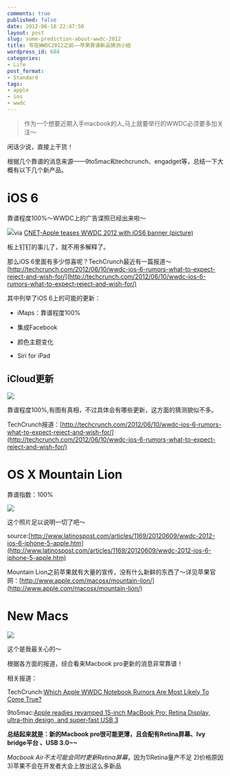 ```yaml
---
comments: true
published: false
date: 2012-06-10 22:47:50
layout: post
slug: some-prediction-about-wwdc-2012
title: 写在WWDC2012之前——苹果靠谱新品猜测小结
wordpress_id: 684
categories:
- Life
post_format:
- Standard
tags:
- apple
- ios
- wwdc
---
```


> 作为一个想要近期入手macbook的人,马上就要举行的WWDC必须要多加关注～


闲话少说，直接上干货！

根据几个靠谱的消息来源——9to5mac和techcrunch、engadget等，总结一下大概有以下几个新产品。


# iOS 6


靠谱程度100%～WWDC上的广告谍照已经出来啦～

[![](http://liuyix.com/wordpress/wp-content/uploads/2012/06/12.06.08-Banner.jpg)](http://liuyix.com/some-prediction-about-wwdc-2012/12-06-08-banner)via [CNET-Apple teases WWDC 2012 with iOS6 banner (picture)](http://news.cnet.com/8301-13579_3-57449792-37/apple-teases-wwdc-2012-with-ios6-banner-picture/)

板上钉钉的事儿了，就不用多解释了。

那么iOS 6里面有多少惊喜呢？TechCrunch最近有一篇报道～[http://techcrunch.com/2012/06/10/wwdc-ios-6-rumors-what-to-expect-reject-and-wish-for/](http://techcrunch.com/2012/06/10/wwdc-ios-6-rumors-what-to-expect-reject-and-wish-for/)

其中列举了iOS 6上的可能的更新：



	
  * iMaps：靠谱程度100%

	
  * 集成Facebook

	
  * 颜色主题变化

	
  * Siri for iPad



<!-- more -->



## iCloud更新


[![](http://liuyix.com/wordpress/wp-content/uploads/2012/06/icloud.jpg)](http://liuyix.com/wordpress/wp-content/uploads/2012/06/icloud.jpg)

靠谱程度100%,有图有真相，不过具体会有哪些更新，这方面的猜测貌似不多。

TechCrunch报道：[http://techcrunch.com/2012/06/10/wwdc-ios-6-rumors-what-to-expect-reject-and-wish-for/](http://techcrunch.com/2012/06/10/wwdc-ios-6-rumors-what-to-expect-reject-and-wish-for/)




# **OS X Mountain Lion**


靠谱指数：100%

[![](http://liuyix.com/wordpress/wp-content/uploads/2012/06/1652-wwdc-2012-banners-at-moscone-center-in-san-francisco.jpg)](http://liuyix.com/wordpress/wp-content/uploads/2012/06/1652-wwdc-2012-banners-at-moscone-center-in-san-francisco.jpg)

这个照片足以说明一切了吧～

source:[http://www.latinospost.com/articles/1169/20120609/wwdc-2012-ios-6-iphone-5-apple.htm](http://www.latinospost.com/articles/1169/20120609/wwdc-2012-ios-6-iphone-5-apple.htm)

Mountain Lion之前苹果就有大量的宣传，没有什么新鲜的东西了～详见苹果官网：[http://www.apple.com/macosx/mountain-lion/](http://www.apple.com/macosx/mountain-lion/)


# **New Macs**


[![](http://liuyix.com/wordpress/wp-content/uploads/2012/06/mackook_pro.png)](http://liuyix.com/wordpress/wp-content/uploads/2012/06/mackook_pro.png)

这个是我最关心的～

根据各方面的报道，综合看来Macbook pro更新的消息非常靠谱！



相关报道：

TechCrunch:[Which Apple WWDC Notebook Rumors Are Most Likely To Come True?](http://techcrunch.com/2012/06/09/wwdc-macbook-pro/)

9to5mac:[Apple readies revamped 15-inch MacBook Pro: Retina Display, ultra-thin design, and super-fast USB 3](http://9to5mac.com/2012/05/14/apple-readies-revamped-15-inch-macbook-pro-retina-display-ultra-thin-design-and-super-fast-usb-3-3/)

**总结起来就是：新的Macbook pro很可能更薄，且会配有Retina屏幕、Ivy bridge平台 、USB 3.0~~**

_Macbook Air不太可能会同时更新Retina屏幕_，因为1)Retina量产不足 2)价格原因 3)苹果不会在开发者大会上放出这么多新品


